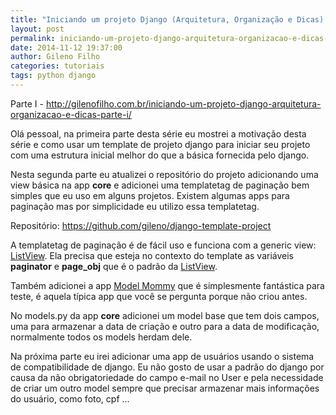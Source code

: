 ```yaml
---
title: "Iniciando um projeto Django (Arquitetura, Organização e Dicas) - Parte II"
layout: post
permalink: iniciando-um-projeto-django-arquitetura-organizacao-e-dicas-parte-ii
date: 2014-11-12 19:37:00
author: Gileno Filho
categories: tutoriais
tags: python django
---
```


Parte I - http://gilenofilho.com.br/iniciando-um-projeto-django-arquitetura-organizacao-e-dicas-parte-i/

Olá pessoal, na primeira parte desta série eu mostrei a motivação desta série e como usar um template de projeto django para iniciar seu projeto com uma estrutura inicial melhor do que a básica fornecida pelo django.

Nesta segunda parte eu atualizei o repositório do projeto adicionando uma view básica na app **core** e adicionei uma templatetag de paginação bem simples que eu uso em alguns projetos. Existem algumas apps para paginação mas por simplicidade eu utilizo essa templatetag.

Repositório: https://github.com/gileno/django-template-project

A templatetag de paginação é de fácil uso e funciona com a generic view: [ListView](https://docs.djangoproject.com/en/1.7/ref/class-based-views/generic-display/#listview). Ela precisa que esteja no contexto do template as variáveis **paginator** e **page_obj** que é o padrão da [ListView](https://docs.djangoproject.com/en/1.7/ref/class-based-views/generic-display/#listview).

Também adicionei a app [Model Mommy](https://model-mommy.readthedocs.org/en/latest/) que é simplesmente fantástica para teste, é aquela típica app que você se pergunta porque não criou antes.

No models.py da app **core** adicionei um model base que tem dois campos, uma para armazenar a data de criação e outro para a data de modificação, normalmente todos os models herdam dele.

Na próxima parte eu irei adicionar uma app de usuários usando o sistema de compatibilidade de django. Eu não gosto de usar a padrão do django por causa da não obrigatoriedade do campo e-mail no User e pela necessidade de criar um outro model sempre que precisar armazenar mais informações do usuário, como foto, cpf ...
